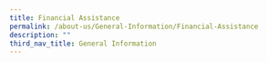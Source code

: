 ```yaml
---
title: Financial Assistance
permalink: /about-us/General-Information/Financial-Assistance
description: ""
third_nav_title: General Information
---
```

